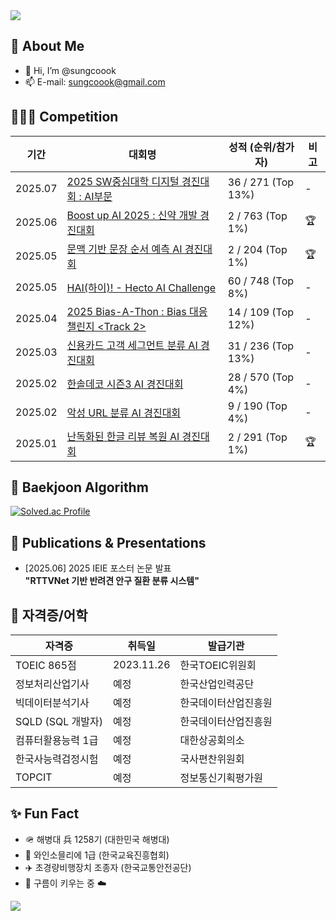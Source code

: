 <!-- 상단 배너 -->
<img src="https://capsule-render.vercel.app/api?type=waving&color=0:2ecc71,100:3498db&height=200&section=header&text=Welcome%20to%20sungcoook's%20GitHub!&fontSize=35" />

## 👀 About Me

- 👋 Hi, I’m @sungcoook  
- 📫 E-mail: [sungcoook@gmail.com](mailto:sungcoook@gmail.com)



## 🧑🏻‍💻 Competition

| 기간 | 대회명 | 성적 (순위/참가자) | 비고 |
|------|--------|------------------|------|
| 2025.07 | [2025 SW중심대학 디지털 경진대회 : AI부문](https://dacon.io/competitions/official/236473/overview/description) | 36 / 271 (Top 13%) | - |
| 2025.06 | [Boost up AI 2025 : 신약 개발 경진대회](https://dacon.io/competitions/official/236518/overview/description) | 2 / 763 (Top 1%) | 🏆 |
| 2025.05 | [문맥 기반 문장 순서 예측 AI 경진대회](https://dacon.io/competitions/official/236489/overview/description) | 2 / 204 (Top 1%) | 🏆 |
| 2025.05 | [HAI(하이)! - Hecto AI Challenge](https://dacon.io/competitions/official/236493/overview/description) | 60 / 748 (Top 8%) | - |
| 2025.04 | [2025 Bias-A-Thon : Bias 대응 챌린지 <Track 2>](https://dacon.io/competitions/official/236487/overview/description) | 14 / 109 (Top 12%) | - |
| 2025.03 | [신용카드 고객 세그먼트 분류 AI 경진대회](https://dacon.io/competitions/official/236460/overview/description) | 31 / 236 (Top 13%) | - |
| 2025.02 | [한솔데코 시즌3 AI 경진대회](https://dacon.io/competitions/official/236455/overview/description) | 28 / 570 (Top 4%) | - |
| 2025.02 | [악성 URL 분류 AI 경진대회](https://dacon.io/competitions/official/236451/overview/description) | 9 / 190 (Top 4%) | - |
| 2025.01 | [난독화된 한글 리뷰 복원 AI 경진대회](https://dacon.io/competitions/official/236446/overview/description) | 2 / 291 (Top 1%) | 🏆 |

## 🏅 Baekjoon Algorithm

[![Solved.ac Profile](http://mazassumnida.wtf/api/v2/generate_badge?boj=sungcoook)](https://solved.ac/sungcoook/)

## 📖 Publications & Presentations

- [2025.06] 2025 IEIE 포스터 논문 발표  
  **"RTTVNet 기반 반려견 안구 질환 분류 시스템"**
  
## 📜 자격증/어학

| 자격증 | 취득일 | 발급기관 |
|--------|---------|-----------|
| TOEIC 865점| 2023.11.26 | 한국TOEIC위원회 |
| 정보처리산업기사 | 예정 | 한국산업인력공단 |
| 빅데이터분석기사 | 예정 | 한국데이터산업진흥원 |
| SQLD (SQL 개발자) | 예정 | 한국데이터산업진흥원 |
| 컴퓨터활용능력 1급 | 예정 | 대한상공회의소 |
| 한국사능력검정시험 | 예정 | 국사편찬위원회 |
| TOPCIT | 예정 | 정보통신기획평가원 |

## ✨ Fun Fact

- 🪖 해병대 兵 1258기 (대한민국 해병대)
- 🍷 와인소믈리에 1급 (한국교육진흥협회)
- ✈️ 초경량비행장치 조종자 (한국교통안전공단)
- 🐾 구름이 키우는 중 ☁️

<!-- 하단 배너 (텍스트 없음) -->
<img src="https://capsule-render.vercel.app/api?type=waving&color=0:3498db,100:2ecc71&height=120&section=footer&text=&fontSize=20" />
